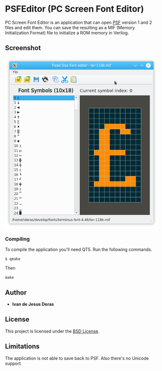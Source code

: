 # PSFEditor (PC Screen Font Editor)

PC Screen Font Editor is an application that can open [PSF](https://wiki.osdev.org/PC_Screen_Font) version 1 and 2 files and edit them.
You can save the resulting as a MIF (Memory Initialization Format) file to initialize a ROM memory
in Verilog.

## Screenshot

![PSFEditor](psfeditor.png?raw=true)

### Compiling

To compile the application you'll need QT5. Run the following commands.

```
$ qmake
```

Then

```
make
```

## Author

* **Ivan de Jesus Deras**

## License

This project is licensed under the [BSD License](https://opensource.org/licenses/BSD-3-Clause).

## Limitations

The application is not able to save back to PSF.  Also there's no Unicode support.
